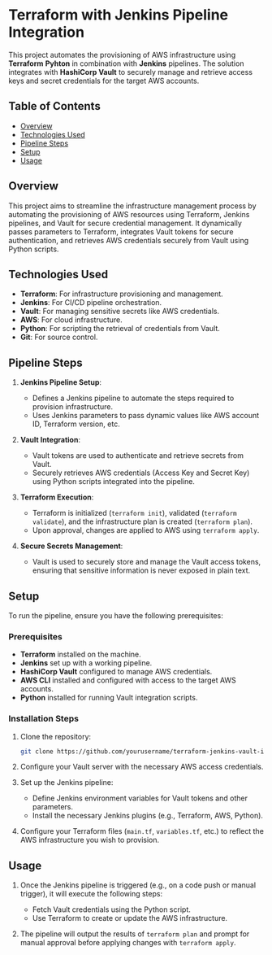 # Terraform with Jenkins Pipeline Integration

This project automates the provisioning of AWS infrastructure using **Terraform** **Pyhton** in combination with **Jenkins** pipelines. The solution integrates with **HashiCorp Vault** to securely manage and retrieve access keys and secret credentials for the target AWS accounts.

## Table of Contents
- [Overview](#overview)
- [Technologies Used](#technologies-used)
- [Pipeline Steps](#pipeline-steps)
- [Setup](#setup)
- [Usage](#usage)


## Overview

This project aims to streamline the infrastructure management process by automating the provisioning of AWS resources using Terraform, Jenkins pipelines, and Vault for secure credential management. It dynamically passes parameters to Terraform, integrates Vault tokens for secure authentication, and retrieves AWS credentials securely from Vault using Python scripts.

## Technologies Used

- **Terraform**: For infrastructure provisioning and management.
- **Jenkins**: For CI/CD pipeline orchestration.
- **Vault**: For managing sensitive secrets like AWS credentials.
- **AWS**: For cloud infrastructure.
- **Python**: For scripting the retrieval of credentials from Vault.
- **Git**: For source control.

## Pipeline Steps

1. **Jenkins Pipeline Setup**:
   - Defines a Jenkins pipeline to automate the steps required to provision infrastructure.
   - Uses Jenkins parameters to pass dynamic values like AWS account ID, Terraform version, etc.

2. **Vault Integration**:
   - Vault tokens are used to authenticate and retrieve secrets from Vault.
   - Securely retrieves AWS credentials (Access Key and Secret Key) using Python scripts integrated into the pipeline.

3. **Terraform Execution**:
   - Terraform is initialized (`terraform init`), validated (`terraform validate`), and the infrastructure plan is created (`terraform plan`).
   - Upon approval, changes are applied to AWS using `terraform apply`.

4. **Secure Secrets Management**:
   - Vault is used to securely store and manage the Vault access tokens, ensuring that sensitive information is never exposed in plain text.

## Setup

To run the pipeline, ensure you have the following prerequisites:

### Prerequisites

- **Terraform** installed on the machine.
- **Jenkins** set up with a working pipeline.
- **HashiCorp Vault** configured to manage AWS credentials.
- **AWS CLI** installed and configured with access to the target AWS accounts.
- **Python** installed for running Vault integration scripts.

### Installation Steps

1. Clone the repository:

    ```bash
    git clone https://github.com/yourusername/terraform-jenkins-vault-integration.git
    ```

2. Configure your Vault server with the necessary AWS access credentials.
3. Set up the Jenkins pipeline:
   - Define Jenkins environment variables for Vault tokens and other parameters.
   - Install the necessary Jenkins plugins (e.g., Terraform, AWS, Python).

4. Configure your Terraform files (`main.tf`, `variables.tf`, etc.) to reflect the AWS infrastructure you wish to provision.

## Usage

1. Once the Jenkins pipeline is triggered (e.g., on a code push or manual trigger), it will execute the following steps:
   - Fetch Vault credentials using the Python script.
   - Use Terraform to create or update the AWS infrastructure.
   
2. The pipeline will output the results of `terraform plan` and prompt for manual approval before applying changes with `terraform apply`.



